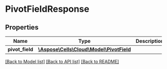 # PivotFieldResponse

## Properties
Name | Type | Description | Notes
------------ | ------------- | ------------- | -------------
**pivot_field** | [**\Aspose\Cells\Cloud\Model\PivotField**](PivotField.md) |  | [optional] 

[[Back to Model list]](../README.md#documentation-for-models) [[Back to API list]](../README.md#documentation-for-api-endpoints) [[Back to README]](../README.md)


